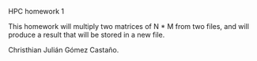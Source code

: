 HPC homework 1

This homework will multiply two matrices of N * M from two files,
and will produce a result that will be stored in a new file.

Christhian Julián Gómez Castaño.
